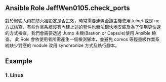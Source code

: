 ## Ansible Role JeffWen0105.check_ports

對於網管人員在防火牆設定是否生效，時常需要連線至該主機使用 telnet 或是 nc 方式檢查，有些作業系統沒有內建上述的套件也無法很快地安裝及為了使用更快速的方式檢查，我們會需要透過 Jump 主機(Bastion or Capsule)使用 Ansible 檢查。
此 Role 會依使用者所需產生一個檢測腳本，並避免 coreos 等輕量級作業系統缺少對應的 module 改用 synchronize 方式及執行腳本。


## Example

### 1. Linux

```

```